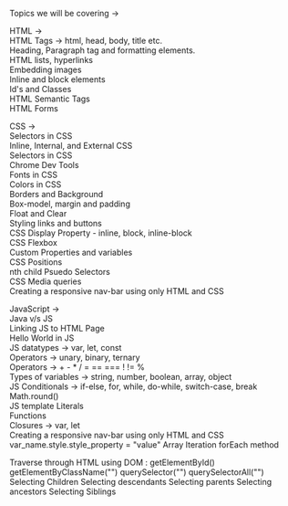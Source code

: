 Topics we will be covering ->

HTML ->  
HTML Tags → html, head, body, title etc.  
Heading, Paragraph tag and formatting elements.  
HTML lists, hyperlinks  
Embedding images  
Inline and block elements  
Id's and Classes  
HTML Semantic Tags  
HTML Forms

CSS ->  
Selectors in CSS  
Inline, Internal, and External CSS  
Selectors in CSS  
Chrome Dev Tools  
Fonts in CSS  
Colors in CSS  
Borders and Background  
Box-model, margin and padding  
Float and Clear  
Styling links and buttons  
CSS Display Property - inline, block, inline-block  
CSS Flexbox  
Custom Properties and variables  
CSS Positions  
nth child Psuedo Selectors  
CSS Media queries  
Creating a responsive nav-bar using only HTML and CSS

JavaScript ->  
Java v/s JS  
Linking JS to HTML Page  
Hello World in JS  
JS datatypes -> var, let, const  
Operators -> unary, binary, ternary  
Operators -> + - \* / = == === ! != %  
Types of variables -> string, number, boolean, array, object  
JS Conditionals -> if-else, for, while, do-while, switch-case, break  
Math.round()  
JS template Literals  
Functions  
Closures -> var, let  
Creating a responsive nav-bar using only HTML and CSS  
var_name.style.style_property = "value"
Array Iteration forEach method

Traverse through HTML using DOM :
getElementById()
getElementByClassName("")
querySelector("")
querySelectorAll("")
Selecting Children
Selecting descendants
Selecting parents
Selecting ancestors
Selecting Siblings
